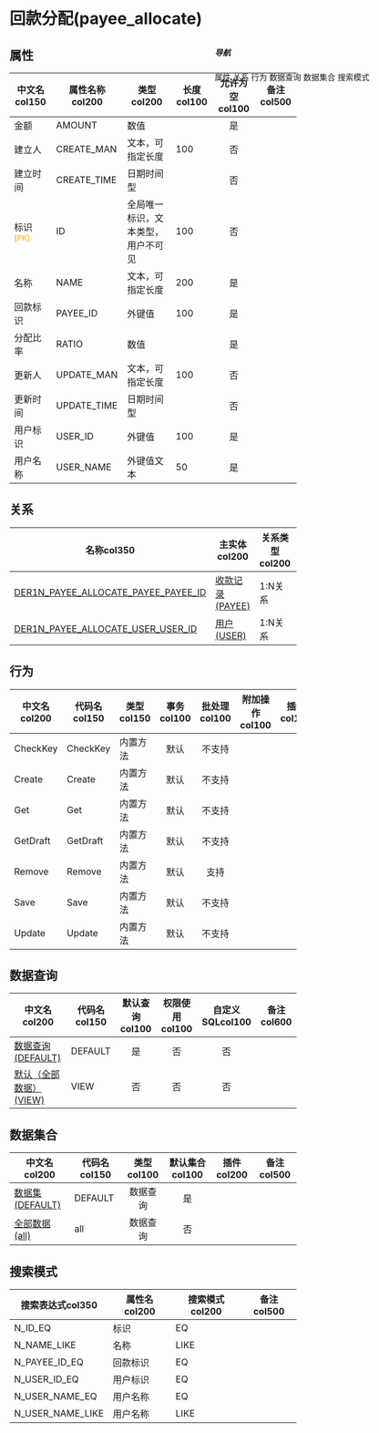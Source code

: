 # 回款分配(payee_allocate)  <!-- {docsify-ignore-all} -->


## 属性
|    中文名col150 | 属性名称col200           | 类型col200     | 长度col100    |允许为空col100    |  备注col500  |
| --------   |------------| -----  | -----  | :----: | -------- |
|金额|AMOUNT|数值||是||
|建立人|CREATE_MAN|文本，可指定长度|100|否||
|建立时间|CREATE_TIME|日期时间型||否||
|标识<sup class="footnote-symbol"><font color=orange>[PK]</font></sup>|ID|全局唯一标识，文本类型，用户不可见|100|否||
|名称|NAME|文本，可指定长度|200|是||
|回款标识|PAYEE_ID|外键值|100|是||
|分配比率|RATIO|数值||是||
|更新人|UPDATE_MAN|文本，可指定长度|100|否||
|更新时间|UPDATE_TIME|日期时间型||否||
|用户标识|USER_ID|外键值|100|是||
|用户名称|USER_NAME|外键值文本|50|是||


## 关系

<el-row>
<el-tabs v-model="show_der">
<el-tab-pane label="从关系" name="minor">

|  名称col350   | 主实体col200   | 关系类型col200   |    备注col500  |
| -------- |---------- |-----------|----- |
|[DER1N_PAYEE_ALLOCATE_PAYEE_PAYEE_ID](der/DER1N_PAYEE_ALLOCATE_PAYEE_PAYEE_ID)|[收款记录(PAYEE)](module/crm/payee)|1:N关系||
|[DER1N_PAYEE_ALLOCATE_USER_USER_ID](der/DER1N_PAYEE_ALLOCATE_USER_USER_ID)|[用户(USER)](module/crm/user)|1:N关系||

</el-tab-pane>
</el-tabs>
</el-row>

## 行为
| 中文名col200    | 代码名col150    | 类型col150    | 事务col100   | 批处理col100   | 附加操作col100  | 插件col150    |  备注col300  |
| -------- |---------- |----------- |:----:|:----:|---------| ----- | ----- |
|CheckKey|CheckKey|内置方法|默认|不支持||||
|Create|Create|内置方法|默认|不支持||||
|Get|Get|内置方法|默认|不支持||||
|GetDraft|GetDraft|内置方法|默认|不支持||||
|Remove|Remove|内置方法|默认|支持||||
|Save|Save|内置方法|默认|不支持||||
|Update|Update|内置方法|默认|不支持||||

## 数据查询
| 中文名col200    | 代码名col150    | 默认查询col100 | 权限使用col100 | 自定义SQLcol100 |  备注col600|
| --------  | --------   | :----:  |:----:  | :----:  |----- |
|[数据查询(DEFAULT)](module/crm/payee_allocate/query/Default)|DEFAULT|是|否 |否 ||
|[默认（全部数据）(VIEW)](module/crm/payee_allocate/query/View)|VIEW|否|否 |否 ||

## 数据集合
| 中文名col200  | 代码名col150  | 类型col100 | 默认集合col100 |   插件col200|   备注col500|
| --------  | --------   | :----:   | :----:   | ----- |----- |
|[数据集(DEFAULT)](module/crm/payee_allocate/dataset/Default)|DEFAULT|数据查询|是|||
|[全部数据(all)](module/crm/payee_allocate/dataset/all)|all|数据查询|否|||

## 搜索模式
|   搜索表达式col350   |    属性名col200    |    搜索模式col200        |备注col500  |
| -------- |------------|------------|------|
|N_ID_EQ|标识|EQ||
|N_NAME_LIKE|名称|LIKE||
|N_PAYEE_ID_EQ|回款标识|EQ||
|N_USER_ID_EQ|用户标识|EQ||
|N_USER_NAME_EQ|用户名称|EQ||
|N_USER_NAME_LIKE|用户名称|LIKE||

<div style="display: block; overflow: hidden; position: fixed; top: 140px; right: 100px;">

##### 导航
<el-anchor >
<el-anchor-link :href="`#/module/crm/payee_allocate?id=属性`">
  属性
</el-anchor-link>
<el-anchor-link :href="`#/module/crm/payee_allocate?id=关系`">
  关系
</el-anchor-link>
<el-anchor-link :href="`#/module/crm/payee_allocate?id=行为`">
  行为
</el-anchor-link>
<el-anchor-link :href="`#/module/crm/payee_allocate?id=数据查询`">
  数据查询
</el-anchor-link>
<el-anchor-link :href="`#/module/crm/payee_allocate?id=数据集合`">
  数据集合
</el-anchor-link>
<el-anchor-link :href="`#/module/crm/payee_allocate?id=搜索模式`">
  搜索模式
</el-anchor-link>
</el-anchor>
</div>

<script>
 const { createApp } = Vue
  createApp({
    data() {
      return {
show_der:'minor',


      }
    },
    methods: {
    }
  }).use(ElementPlus).mount('#app')
</script>